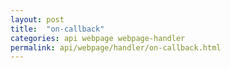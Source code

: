 ```yaml
---
layout: post
title:  "on-callback"
categories: api webpage webpage-handler
permalink: api/webpage/handler/on-callback.html
---
```


